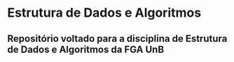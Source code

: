 # Estrutura de Dados e Algoritmos 
## Repositório voltado para a disciplina de Estrutura de Dados e Algoritmos da FGA UnB